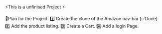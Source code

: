 ⚡This is a unfinised Project ⚡

🌟Plan for the Project.
1️⃣ Create the clone of the Amazon nav-bar [✅Done]
2️⃣ Add the product listing.
3️⃣ Create a Cart.
4️⃣ Add a login Page.

